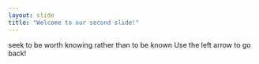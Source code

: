 ```yaml
---
layout: slide
title: "Welcome to our second slide!"
---
```

seek to be worth knowing rather than to be known
Use the left arrow to go back!

